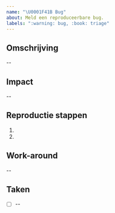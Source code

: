 ```yaml
---
name: "\U0001F41B Bug"
about: Meld een reproduceerbare bug.
labels: ":warning: bug, :book: triage"
---
```


## Omschrijving

--

## Impact

--

## Reproductie stappen

1.
2.

## Work-around

--

## Taken

- [ ] --
